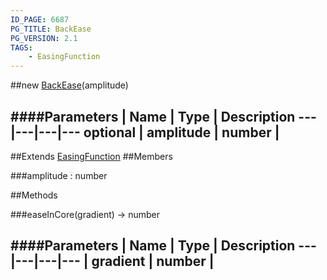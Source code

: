 ```yaml
---
ID_PAGE: 6687
PG_TITLE: BackEase
PG_VERSION: 2.1
TAGS:
    - EasingFunction
---
```

##new [BackEase](page.php?p=6687)(amplitude)




####Parameters
 | Name | Type | Description
---|---|---|---
optional | amplitude | number | 
---

##Extends
 [EasingFunction](page.php?p=6685)
##Members

###amplitude : number









##Methods

###easeInCore(gradient) &rarr; number

####Parameters
 | Name | Type | Description
---|---|---|---
 | gradient | number | 
---
